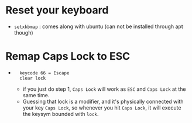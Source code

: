 # Reset your keyboard

- `setxkbmap` : comes along with ubuntu (can not be installed through apt though)

# Remap Caps Lock to ESC

- ```
    keycode 66 = Escape
    clear lock
    ```

    - if you just do step 1, `Caps Lock` will work as `ESC` and `Caps Lock` at the same time.
    - Guessing that lock is a modifier, and it's physically connected with your key `Caps Lock`, so whenever you hit `Caps Lock`, it will execute the keysym bounded with `lock`.
